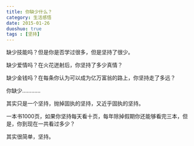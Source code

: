 ```yaml
---
title: 你缺少什么？
category: 生活感悟
date: 2015-01-26
duoshuo: true
tags : [坚持]
---
```


缺少技能吗？但是你是否学过很多，但是坚持了很少。 

缺少爱情吗？在火花迸射后，你坚持了多少真情？ 

缺少金钱吗？在每条你认为可以成为亿万富翁的路上，你坚持走了多远？ 

你缺少………… 

其实只是一个坚持，抛掉固执的坚持，又近乎固执的坚持。 

一本书1000页，如果你坚持每天看十页，每年除掉假期你还能够看完三本，但是，你到现在一共看过多少？ 

其实很简单，坚持。 